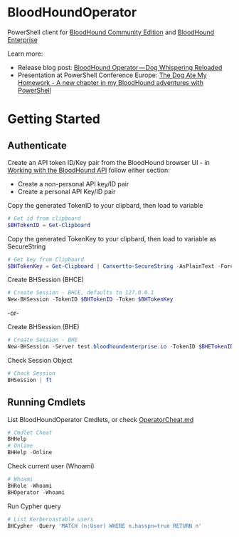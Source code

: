 # BloodHoundOperator

PowerShell client for [BloodHound Community Edition](https://github.com/SpecterOps/BloodHound) and [BloodHound Enterprise](https://specterops.io/bloodhound-overview/)

Learn more:
- Release blog post: [BloodHound Operator — Dog Whispering Reloaded](https://specterops.io/blog/2024/08/06/bloodhound-operator-dog-whispering-reloaded/)
- Presentation at PowerShell Conference Europe: [The Dog Ate My Homework - A new chapter in my BloodHound adventures with PowerShell](https://www.youtube.com/watch?v=K-zNjWvFIPQ)


# Getting Started

## Authenticate
Create an API token ID/Key pair from the BloodHound browser UI - in [Working with the BloodHound API](https://support.bloodhoundenterprise.io/hc/en-us/articles/11311053342619-Working-with-the-BloodHound-API) follow either section:

- Create a non-personal API key/ID pair
- Create a personal API Key/ID pair

Copy the generated TokenID to your clipbard, then load to variable
```PowerShell
# Get id from clipboard
$BHTokenID = Get-Clipboard
```

Copy the generated TokenKey to your clipbard, then load to variable as SecureString
```PowerShell
# Get key from Clipboard
$BHTokenKey = Get-Clipboard | Convertto-SecureString -AsPlainText -Force
```

Create BHSession (BHCE)
```PowerShell
# Create Session - BHCE, defaults to 127.0.0.1
New-BHSession -TokenID $BHTokenID -Token $BHTokenKey
```
-or-

Create BHSession (BHE)
```PowerShell
# Create Session - BHE
New-BHSession -Server test.bloodhoundenterprise.io -TokenID $BHETokenID -Token $BHETokenKey
```

Check Session Object
```PowerShell
# Check Session
BHSession | ft
```

## Running Cmdlets
List BloodHoundOperator Cmdlets, or check [OperatorCheat.md](OperatorCheat.md)
```PowerShell
# Cmdlet Cheat
BHHelp
# Online
BHHelp -Online
```

Check current user (Whoami)
```PowerShell
# Whoami
BHRole -Whoami
BHOperator -Whoami
```

Run Cypher query
```PowerShell
# List Kerberoastable users
BHCypher -Query 'MATCH (n:User) WHERE n.hasspn=true RETURN n'
```